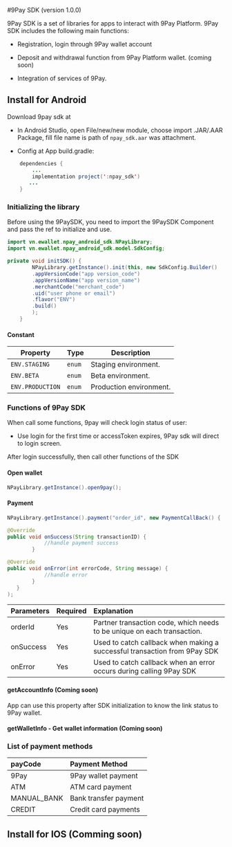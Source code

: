 #9Pay SDK (version 1.0.0)

9Pay SDK is a set of libraries for apps to interact with 9Pay Platform. 9Pay SDK includes the following main functions:

- Registration, login through 9Pay wallet account

- Deposit and withdrawal function from 9Pay Platform wallet. (coming soon)

- Integration of services of 9Pay.

## Install for Android

Download 9pay sdk at
- In Android Studio, open File/new/new module, choose import .JAR/.AAR Package, fill file name is path of `npay_sdk.aar` was attachment.


- Config at App build.gradle:
```java
    dependencies {
        ...
        implementation project(':npay_sdk')
       ...
    }
```


### Initializing the library

Before using the 9PaySDK, you need to import the 9PaySDK Component and pass the ref to initialize and use.

```java
import vn.ewallet.npay_android_sdk.NPayLibrary;
import vn.ewallet.npay_android_sdk.model.SdkConfig;

private void initSDK() {
        NPayLibrary.getInstance().init(this, new SdkConfig.Builder()
        .appVersionCode("app version_code")
        .appVersionName("app version_name")
        .merchantCode("merchant_code")
        .uid("user phone or email")
        .flavor("ENV")
        .build()
        );
    }
```


#### Constant

| Property | Type | Description |
| ------------------- | ------ | ---------------------- |
| `ENV.STAGING` | `enum` | Staging environment. |
| `ENV.BETA` | `enum` | Beta environment. |
| `ENV.PRODUCTION` | `enum` | Production environment. |

### Functions of 9Pay SDK
When call some functions, 9pay will check login status of user:

- Use login for the first time or accessToken expires, 9Pay sdk will direct to login screen.
  
After login successfully, then call other functions of the SDK
#### Open wallet

```java
NPayLibrary.getInstance().open9pay();
```
#### Payment

```java
NPayLibrary.getInstance().payment("order_id", new PaymentCallBack() {

@Override
public void onSuccess(String transactionID) {
            //handle payment success
        }

@Override
public void onError(int errorCode, String message) {
            //handle error
        }
   }
);
```

| **Parameters** | **Required** | **Explanation** |
| :------------------------------------------------- | :---------- | :------------------------------------------------- |
| orderId | Yes | Partner transaction code, which needs to be unique on each transaction. |
| onSuccess | Yes | Used to catch callback when making a successful transaction from 9Pay SDK |
| onError | Yes | Used to catch callback when an error occurs during calling 9Pay SDK |



#### getAccountInfo (Coming soon)

App can use this property after SDK initialization to know the link status to 9Pay wallet.



#### getWalletInfo - Get wallet information (Coming soon)

### List of payment methods
| **payCode** | **Payment Method** |
| :-----------| :------------|
| 9Pay | 9Pay wallet payment |
| ATM | ATM card payment |
| MANUAL_BANK | Bank transfer payment |
| CREDIT | Credit card payments |

## Install for IOS (Comming soon)


